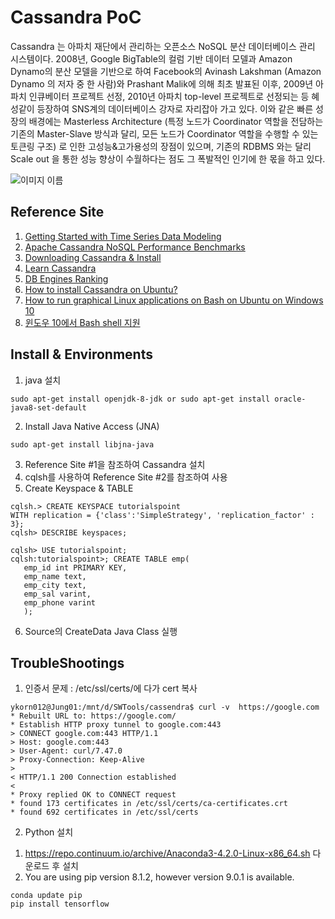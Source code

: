 Cassandra PoC
==

Cassandra 는 아파치 재단에서 관리하는 오픈소스 NoSQL 분산 데이터베이스 관리 시스템이다.
2008년, Google BigTable의 컬럼 기반 데이터 모델과 Amazon Dynamo의 분산 모델을 기반으로 하여 
Facebook의 Avinash Lakshman (Amazon Dynamo 의 저자 중 한 사람)와 Prashant Malik에 
의해 최초 발표된 이후, 2009년 아파치 인큐베이터 프로젝트 선정, 2010년 아파치 top-level 프로젝트로 
선정되는 등 혜성같이 등장하여 SNS계의 데이터베이스 강자로 자리잡아 가고 있다. 이와 같은 빠른 성장의 배경에는 
Masterless Architecture (특정 노드가 Coordinator 역할을 전담하는 기존의 Master-Slave 
방식과 달리, 모든 노드가 Coordinator 역할을 수행할 수 있는 토큰링 구조) 로 인한 고성능&고가용성의 장점이 있으며, 
기존의 RDBMS 와는 달리 Scale out 을 통한 성능 향상이 수월하다는 점도 그 폭발적인 인기에 한 몫을 하고 있다. 

![이미지 이름](http://culturallife.xyz/wp-content/uploads/2017/03/%EC%BA%A1%EC%B2%98.png)


## Reference Site
1. [Getting Started with Time Series Data Modeling](https://academy.datastax.com/resources/getting-started-time-series-data-modeling)
2. [Apache Cassandra NoSQL Performance Benchmarks](https://academy.datastax.com/planet-cassandra/nosql-performance-benchmarks)
3. [Downloading Cassandra & Install](http://cassandra.apache.org/download/)
4. [Learn Cassandra](https://www.tutorialspoint.com/cassandra/cassandra_create_keyspace.htm)
6. [DB Engines Ranking](https://db-engines.com/en/ranking)
7. [How to install Cassandra on Ubuntu?](https://github.com/ykorn012/cassandra/blob/master/README.md)
8. [How to run graphical Linux applications on Bash on Ubuntu on Windows 10](https://seanthegeek.net/234/graphical-linux-applications-bash-ubuntu-windows/)
9. [윈도우 10에서 Bash shell 지원](https://blogs.msdn.microsoft.com/eva/?p=7633)
   
## Install & Environments
1. java 설치 
~~~
sudo apt-get install openjdk-8-jdk or sudo apt-get install oracle-java8-set-default
~~~
2. Install Java Native Access (JNA)
~~~
sudo apt-get install libjna-java  
~~~ 
3. Reference Site #1을 참조하여 Cassandra 설치
4. cqlsh를 사용하여 Reference Site #2를 참조하여 사용
5. Create Keyspace & TABLE
~~~
cqlsh.> CREATE KEYSPACE tutorialspoint
WITH replication = {'class':'SimpleStrategy', 'replication_factor' : 3};
cqlsh> DESCRIBE keyspaces;

cqlsh> USE tutorialspoint;
cqlsh:tutorialspoint>; CREATE TABLE emp(
   emp_id int PRIMARY KEY,
   emp_name text,
   emp_city text,
   emp_sal varint,
   emp_phone varint
   );
~~~   
6. Source의 CreateData Java Class 실행

## TroubleShootings
1. 인증서 문제 : /etc/ssl/certs/에 다가 cert 복사
~~~
ykorn012@Jung01:/mnt/d/SWTools/cassendra$ curl -v  https://google.com
* Rebuilt URL to: https://google.com/
* Establish HTTP proxy tunnel to google.com:443
> CONNECT google.com:443 HTTP/1.1
> Host: google.com:443
> User-Agent: curl/7.47.0
> Proxy-Connection: Keep-Alive
>
< HTTP/1.1 200 Connection established
<
* Proxy replied OK to CONNECT request
* found 173 certificates in /etc/ssl/certs/ca-certificates.crt
* found 692 certificates in /etc/ssl/certs
~~~  

2. Python 설치
1) https://repo.continuum.io/archive/Anaconda3-4.2.0-Linux-x86_64.sh 다운로드 후 설치
2) You are using pip version 8.1.2, however version 9.0.1 is available. 
~~~
conda update pip
pip install tensorflow
